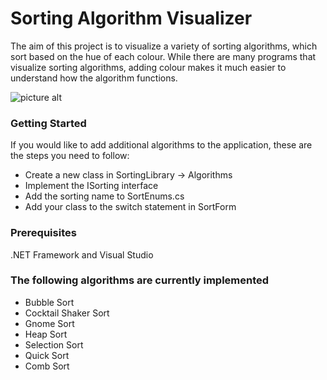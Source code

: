 # Sorting Algorithm Visualizer

The aim of this project is to visualize a variety of sorting algorithms, 
which sort based on the hue of each colour. While there are many programs that visualize sorting algorithms, adding colour makes it much easier to understand how the algorithm functions.

![picture alt](https://i.imgur.com/d0v7Qqj.png "Picture of UI demonstrating the hue sorting")

### Getting Started
If you would like to add additional algorithms to the application, these are the steps you need to follow:
* Create a new class in SortingLibrary -> Algorithms
* Implement the ISorting interface
* Add the sorting name to SortEnums.cs
* Add your class to the switch statement in SortForm

### Prerequisites
.NET Framework and Visual Studio

### The following algorithms are currently implemented 
* Bubble Sort
* Cocktail Shaker Sort
* Gnome Sort
* Heap Sort
* Selection Sort
* Quick Sort
* Comb Sort
